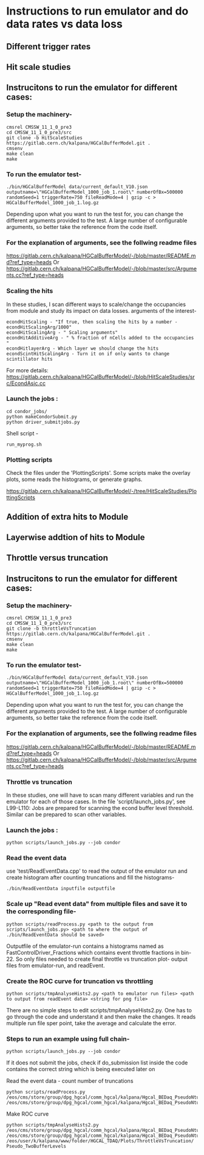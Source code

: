 # Instructions to run emulator and do data rates vs data loss


## Different trigger rates

## Hit scale studies
## Instrucitons to run the emulator for different cases:

### Setup the machinery-
```
cmsrel CMSSW_11_1_0_pre3
cd CMSSW_11_1_0_pre3/src
git clone -b HitScaleStudies https://gitlab.cern.ch/kalpana/HGCalBufferModel.git .
cmsenv
make clean
make
```
### To run the emulator test-
```
./bin/HGCalBufferModel data/current_default_V10.json outputname=\"HGCalBufferModel_1000_job_1.root\" numberOfBx=500000 randomSeed=1 triggerRate=750 fileReadMode=4 | gzip -c > HGCalBufferModel_1000_job_1.log.gz
```

Depending upon what you want to run the test for, you can change the different arguments provided to the test. A large number of configurable arguments, so better take the reference from the code itself.

### For the explanation of arguments, see the follwing readme files

https://gitlab.cern.ch/kalpana/HGCalBufferModel/-/blob/master/README.md?ref_type=heads
Or
https://gitlab.cern.ch/kalpana/HGCalBufferModel/-/blob/master/src/Arguments.cc?ref_type=heads

### Scaling the hits

In these studies, I scan different ways to scale/change the occupancies from module and study its impact on data losses. arguments of the interest-
```
econdHitScaling - "If true, then scaling the hits by a number - econdHitScalingArg/1000"
econdHitScalingArg - " Scaling arguments"
econdHitAdditiveArg - " % fraction of nCells added to the occupancies "
econdHitlayerArg - Which layer we should change the hits
econdScintHitScalingArg - Turn it on if only wants to change scintillator hits
```
For more details: https://gitlab.cern.ch/kalpana/HGCalBufferModel/-/blob/HitScaleStudies/src/EcondAsic.cc

### Launch the jobs :
```
cd condor_jobs/
python makeCondorSubmit.py
python driver_submitjobs.py

```
Shell script -
```
run_myprog.sh
```

### Plotting scripts
Check the files under the 'PlottingScripts'. Some scripts make the overlay plots, some reads the histograms, or generate graphs.

https://gitlab.cern.ch/kalpana/HGCalBufferModel/-/tree/HitScaleStudies/PlottingScripts



## Addition of extra hits to Module

## Layerwise addtion of hits to Module

## Throttle versus truncation
## Instrucitons to run the emulator for different cases:

### Setup the machinery-
```
cmsrel CMSSW_11_1_0_pre3
cd CMSSW_11_1_0_pre3/src
git clone -b throttleVsTruncation https://gitlab.cern.ch/kalpana/HGCalBufferModel.git .
cmsenv
make clean
make
```
### To run the emulator test-
```
./bin/HGCalBufferModel data/current_default_V10.json outputname=\"HGCalBufferModel_1000_job_1.root\" numberOfBx=500000 randomSeed=1 triggerRate=750 fileReadMode=4 | gzip -c > HGCalBufferModel_1000_job_1.log.gz
```

Depending upon what you want to run the test for, you can change the different arguments provided to the test. A large number of configurable arguments, so better take the reference from the code itself.

### For the explanation of arguments, see the follwing readme files

https://gitlab.cern.ch/kalpana/HGCalBufferModel/-/blob/master/README.md?ref_type=heads
Or
https://gitlab.cern.ch/kalpana/HGCalBufferModel/-/blob/master/src/Arguments.cc?ref_type=heads

### Throttle vs truncation

In these studies, one will have to scan many different variables and run the emulator for each of those cases.
In the file 'script/launch_jobs.py', see L99-L110: Jobs are prepared for scanning the econd buffer level threshold. Similar can be prepared to scan other variables.

### Launch the jobs :
```
python scripts/launch_jobs.py --job condor

```

### Read the event data
use 'test/ReadEventData.cpp' to read the output of the emulator run and create histogram after counting truncations and fill the histograms-
```
./bin/ReadEventData inputfile outputfile
```
### Scale up "Read event data" from multiple files and save it to the corresponding file-
```
python scripts/readProcess.py <path to the output from scripts/launch_jobs.py> <path to where the output of ./bin/ReadEventData should be saved>

```

Outputfile of the emulator-run contains a histograms named as FastControlDriver_Fractions which contains event throttle fractions in bin-22. So only files needed to create final throttle vs truncation plot- output files from emulator-run, and readEvent.

### Create the ROC curve for truncation vs throttling

```
python scripts/tmpAnalyseHists2.py <path to emulator run files> <path to output from readEvent data> <string for png file>

```

There are no simple steps to edit scripts/tmpAnalyseHists2.py. One has to go through the code and understand it and then make the changes. It reads multiple run file sper point, take the average and calculate the error.


### Steps to run an example using full chain-
```
python scripts/launch_jobs.py --job condor
```
If it does not submit the jobs, check if do_submission list inside the code contains the correct string which is being executed later on

Read the event data - count number of truncations

```
python scripts/readProcess.py /eos/cms/store/group/dpg_hgcal/comm_hgcal/kalpana/Hgcal_BEDaq_PseudoNtuples/OutRootFiles_EmulatorRuns/ThrottleVsTruncation/DoubleThresholdSystem /eos/cms/store/group/dpg_hgcal/comm_hgcal/kalpana/Hgcal_BEDaq_PseudoNtuples/OutRootFiles_EmulatorRuns/ThrottleVsTruncation/DoubleThresholdSystem/ProcessedFiles
```
Make ROC curve

```
python scripts/tmpAnalyseHists2.py /eos/cms/store/group/dpg_hgcal/comm_hgcal/kalpana/Hgcal_BEDaq_PseudoNtuples/OutRootFiles_EmulatorRuns/ThrottleVsTruncation/PseudoEvents/DoubleThresholdSystem /eos/cms/store/group/dpg_hgcal/comm_hgcal/kalpana/Hgcal_BEDaq_PseudoNtuples/OutRootFiles_EmulatorRuns/ThrottleVsTruncation/PseudoEvents/DoubleThresholdSystem/ProcessedFiles /eos/user/k/kalpana/www/folder/HGCAL_TDAQ/Plots/ThrottleVsTruncation/ Pseudo_TwoBufferLevels

```

 

